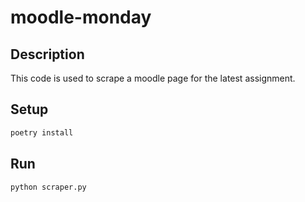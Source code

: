 # moodle-monday

## Description

This code is used to scrape a moodle page for the latest assignment.

## Setup

```bash
poetry install
```

## Run

```bash
python scraper.py
```

